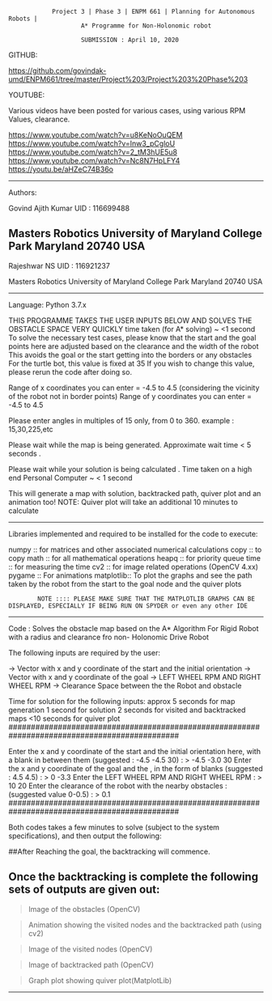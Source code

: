 
				Project 3 | Phase 3 | ENPM 661 | Planning for Autonomous Robots |
						A* Programme for Non-Holonomic robot

						SUBMISSION : April 10, 2020


GITHUB: 

https://github.com/govindak-umd/ENPM661/tree/master/Project%203/Project%203%20Phase%203 

YOUTUBE:

Various videos have been posted for various cases, using various RPM Values, clearance.

https://www.youtube.com/watch?v=u8KeNoOuQEM
https://www.youtube.com/watch?v=Inw3_pCgloU
https://www.youtube.com/watch?v=2_tM3hUE5u8
https://www.youtube.com/watch?v=Nc8N7HpLFY4
https://youtu.be/aHZeC74B36o


_________________________________________________________________________________________
Authors: 

Govind Ajith Kumar
UID : 116699488

Masters Robotics 
University of Maryland
College Park
Maryland
20740 USA
--------------------------
Rajeshwar NS
UID : 116921237

Masters Robotics
University of Maryland
College Park
Maryland
20740 USA
_________________________________________________________________________________________
Language: Python 3.7.x

THIS PROGRAMME TAKES THE USER INPUTS BELOW AND SOLVES THE OBSTACLE SPACE VERY QUICKLY
time taken (for A* solving) ~ <1 second
To solve the necessary test cases, please know that the start and the goal points here are adjusted based on the clearance and the width of the robot
This avoids the goal or the start getting into the borders or any obstacles
For the turtle bot, this value is fixed at 35
If you wish to change this value, please rerun the code after doing so.

Range of x coordinates you can enter  =  -4.5 to 4.5 (considering the vicinity of the robot not in border points)
Range of y coordinates you can enter  =  -4.5 to 4.5

Please enter angles in multiples of 15 only, from 0 to 360. example : 15,30,225,etc

Please wait while the map is being generated. Approximate wait time < 5 seconds . 

Please wait while your solution is being calculated . 
Time taken on a high end Personal Computer ~ < 1 second

This will generate a map with solution, backtracked path, quiver plot and an animation too! 
NOTE: Quiver plot will take an additional 10 minutes to calculate 

_________________________________________________________________________________________
Libraries implemented and required to be installed for the code to execute:

numpy :: for matrices and other associated numerical calculations
copy :: to copy
math :: for all mathematical operations
heapq :: for priority queue
time :: for measuring the time
cv2 :: for image related operations (OpenCV 4.xx)
pygame :: For animations
matplotlib:: To plot the graphs and see the path taken by the robot from the start to the goal node and the quiver plots

			NOTE :::: PLEASE MAKE SURE THAT THE MATPLOTLIB GRAPHS CAN BE DISPLAYED, ESPECIALLY IF BEING RUN ON SPYDER or even any other IDE
_________________________________________________________________________________________

Code : Solves the obstacle map based on the A* Algorithm For Rigid Robot with a radius and clearance fro non- Holonomic Drive Robot

The following inputs are required by the user:

-> Vector with x and y coordinate of the start and the initial orientation
-> Vector with x and y coordinate of the goal
-> LEFT WHEEL RPM AND RIGHT WHEEL RPM
-> Clearance Space between the the Robot and obstacle

Time for solution for the following inputs: 
approx 5 seconds for map generation
1 second for solution
2 seconds for visited and backtracked maps
<10 seconds for quiver plot
##############################################################################################

Enter the x and y coordinate of the start and the initial orientation here, with a blank in between them (suggested : -4.5 -4.5 30) : > -4.5 -3.0 30
Enter the x and y coordinate of the goal and the , in the form of blanks (suggested : 4.5 4.5) : > 0 -3.3
Enter the LEFT WHEEL RPM AND RIGHT WHEEL RPM  : > 10 20
Enter the clearance of the robot with the nearby obstacles : (suggested value 0-0.5) : > 0.1
##############################################################################################


Both codes takes a few minutes to solve (subject to the system specifications), and then output 
the following:

##After Reaching the goal, the backtracking will commence.

## Once the backtracking is complete the following sets of outputs are given out:

> Image of the obstacles (OpenCV)

> Animation showing the visited nodes and the backtracked path (using cv2)

> Image of the visited nodes (OpenCV)

> Image of backtracked path (OpenCV)

> Graph plot showing quiver plot(MatplotLib)

---------------------------------------------------------------------------------------------
